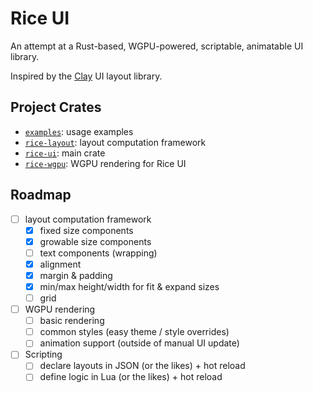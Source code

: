 # Rice UI

An attempt at a Rust-based, WGPU-powered, scriptable, animatable UI library.

Inspired by the [Clay](https://github.com/nicbarker/clay) UI layout library.

## Project Crates

- [`examples`](./examples): usage examples
- [`rice-layout`](./rice-layout): layout computation framework
- [`rice-ui`](./rice-ui): main crate
- [`rice-wgpu`](./rice-wgpu): WGPU rendering for Rice UI

## Roadmap

- [ ] layout computation framework
  - [x] fixed size components
  - [x] growable size components
  - [ ] text components (wrapping)
  - [x] alignment
  - [x] margin & padding
  - [x] min/max height/width for fit & expand sizes
  - [ ] grid
- [ ] WGPU rendering
  - [ ] basic rendering
  - [ ] common styles (easy theme / style overrides)
  - [ ] animation support (outside of manual UI update)
- [ ] Scripting
  - [ ] declare layouts in JSON (or the likes) + hot reload
  - [ ] define logic in Lua (or the likes) + hot reload
